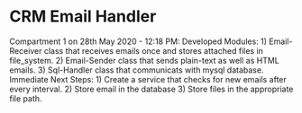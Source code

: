 # CRM Email Handler

Compartment 1 on 28th May 2020 - 12:18 PM:
	Developed Modules:
		1) Email-Receiver class that receives emails once and stores attached files in file_system.
		2) Email-Sender class that sends plain-text as well as HTML emails.
		3) Sql-Handler class that communicats with mysql database.
	Immediate Next Steps:
		1) Create a service that checks for new emails after every interval.
		2) Store email in the database
		3) Store files in the appropriate file path.

